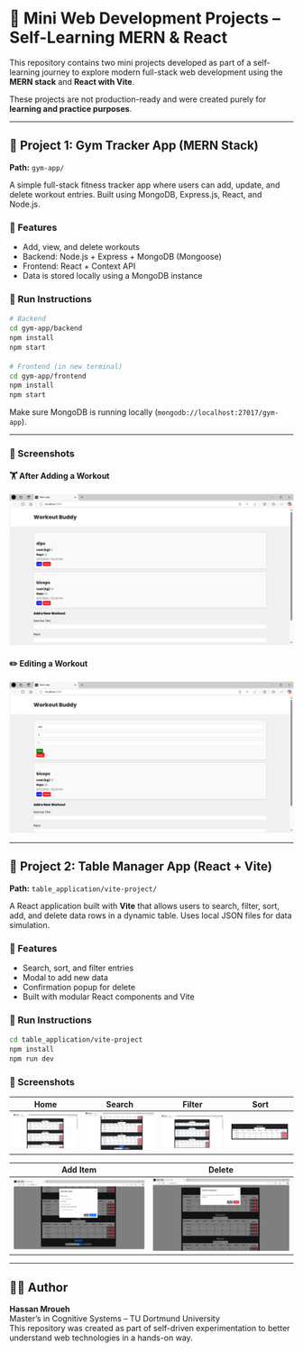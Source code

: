 # 🧪 Mini Web Development Projects – Self-Learning MERN & React

This repository contains two mini projects developed as part of a self-learning journey to explore modern full-stack web development using the **MERN stack** and **React with Vite**.

These projects are not production-ready and were created purely for **learning and practice purposes**.

---

## 📁 Project 1: Gym Tracker App (MERN Stack)

**Path:** `gym-app/`

A simple full-stack fitness tracker app where users can add, update, and delete workout entries. Built using MongoDB, Express.js, React, and Node.js.

### 🔧 Features
- Add, view, and delete workouts
- Backend: Node.js + Express + MongoDB (Mongoose)
- Frontend: React + Context API
- Data is stored locally using a MongoDB instance

### 🚀 Run Instructions
```bash
# Backend
cd gym-app/backend
npm install
npm start

# Frontend (in new terminal)
cd gym-app/frontend
npm install
npm start
```

Make sure MongoDB is running locally (`mongodb://localhost:27017/gym-app`).

---

### 📸 Screenshots

#### 🏋️ After Adding a Workout
![Add](./gym-app/screenshots_gym_app/after_adding_workouts.png)

#### ✏️ Editing a Workout
![Edit](./gym-app/screenshots_gym_app/editing_workout.png)

---

## 📁 Project 2: Table Manager App (React + Vite)

**Path:** `table_application/vite-project/`

A React application built with **Vite** that allows users to search, filter, sort, add, and delete data rows in a dynamic table. Uses local JSON files for data simulation.

### 🔧 Features
- Search, sort, and filter entries
- Modal to add new data
- Confirmation popup for delete
- Built with modular React components and Vite

### 🚀 Run Instructions
```bash
cd table_application/vite-project
npm install
npm run dev
```

### 📸 Screenshots

| Home | Search | Filter | Sort |
|------|--------|--------|------|
| ![Home](./table_application/screenshots/home.png) | ![Search](./table_application/screenshots/search.png) | ![Filter](./table_application/screenshots/filter.png) | ![Sort](./table_application/screenshots/sort_feature.png) |

| Add Item | Delete |
|----------|--------|
| ![Add](./table_application/screenshots/add_new_item.png) | ![Delete](./table_application/screenshots/delete_feature.png) |

---

## 👨‍💻 Author

**Hassan Mroueh**  
Master’s in Cognitive Systems – TU Dortmund University  
This repository was created as part of self-driven experimentation to better understand web technologies in a hands-on way.
